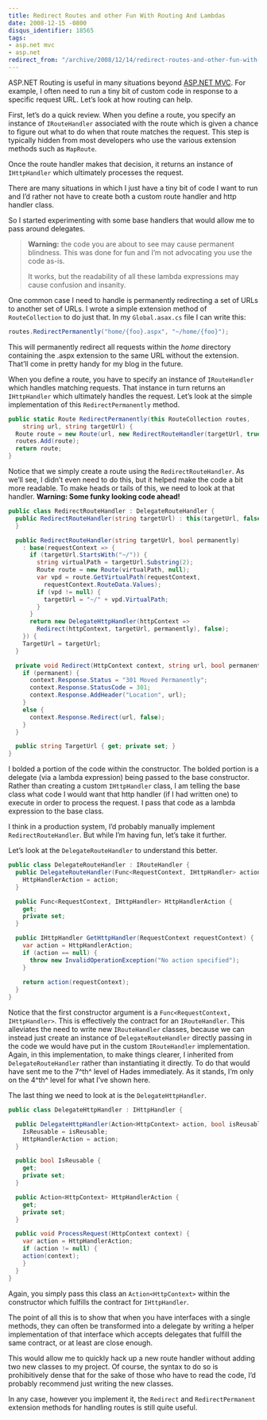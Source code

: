```yaml
---
title: Redirect Routes and other Fun With Routing And Lambdas
date: 2008-12-15 -0800
disqus_identifier: 18565
tags:
- asp.net mvc
- asp.net
redirect_from: "/archive/2008/12/14/redirect-routes-and-other-fun-with-routing-and-lambdas.aspx/"
---
```


ASP.NET Routing is useful in many situations beyond [ASP.NET
MVC](http://asp.net/mvc "ASP.NET MVC Website"). For example, I often
need to run a tiny bit of custom code in response to a specific request
URL. Let’s look at how routing can help.

First, let’s do a quick review. When you define a route, you specify an
instance of `IRouteHandler` associated with the route which is given a
chance to figure out what to do when that route matches the request.
This step is typically hidden from most developers who use the various
extension methods such as `MapRoute`.

Once the route handler makes that decision, it returns an instance of
`IHttpHandler` which ultimately processes the request.

There are many situations in which I just have a tiny bit of code I want
to run and I’d rather not have to create both a custom route handler and
http handler class.

So I started experimenting with some base handlers that would allow me
to pass around delegates.

> **Warning:** the code you are about to see may cause permanent
> blindness. This was done for fun and I’m not advocating you use the
> code as-is.
>
> It works, but the readability of all these lambda expressions may
> cause confusion and insanity.

One common case I need to handle is permanently redirecting a set of
URLs to another set of URLs. I wrote a simple extension method of
`RouteCollection` to do just that. In my `Global.asax.cs` file I can
write this:

```csharp
routes.RedirectPermanently("home/{foo}.aspx", "~/home/{foo}");
```

This will permanently redirect all requests within the *home* directory
containing the .aspx extension to the same URL without the extension.
That’ll come in pretty handy for my blog in the future.

When you define a route, you have to specify an instance of
`IRouteHandler` which handles matching requests. That instance in turn
returns an `IHttpHandler` which ultimately handles the request. Let’s
look at the simple implementation of this `RedirectPermanently` method.

```csharp
public static Route RedirectPermanently(this RouteCollection routes, 
    string url, string targetUrl) {
  Route route = new Route(url, new RedirectRouteHandler(targetUrl, true));
  routes.Add(route);
  return route;
}
```

Notice that we simply create a route using the `RedirectRouteHandler`.
As we’ll see, I didn’t even need to do this, but it helped make the code
a bit more readable. To make heads or tails of this, we need to look at
that handler. **Warning: Some funky looking code ahead!**

```csharp
public class RedirectRouteHandler : DelegateRouteHandler {
  public RedirectRouteHandler(string targetUrl) : this(targetUrl, false) { 
  }

  public RedirectRouteHandler(string targetUrl, bool permanently)
    : base(requestContext => {
      if (targetUrl.StartsWith("~/")) {
        string virtualPath = targetUrl.Substring(2);
        Route route = new Route(virtualPath, null);
        var vpd = route.GetVirtualPath(requestContext, 
          requestContext.RouteData.Values);
        if (vpd != null) {
          targetUrl = "~/" + vpd.VirtualPath;
        }
      }
      return new DelegateHttpHandler(httpContext => 
        Redirect(httpContext, targetUrl, permanently), false);
    }) {
    TargetUrl = targetUrl;
  }

  private void Redirect(HttpContext context, string url, bool permanent) {
    if (permanent) {
      context.Response.Status = "301 Moved Permanently";
      context.Response.StatusCode = 301;
      context.Response.AddHeader("Location", url);
    }
    else {
      context.Response.Redirect(url, false);
    }
  }

  public string TargetUrl { get; private set; }
}
```

I bolded a portion of the code within the constructor. The bolded
portion is a delegate (via a lambda expression) being passed to the base
constructor. Rather than creating a custom `IHttpHandler` class, I am
telling the base class what code I would want that http handler (if I
had written one) to execute in order to process the request. I pass that
code as a lambda expression to the base class.

I think in a production system, I’d probably manually implement
`RedirectRouteHandler`. But while I’m having fun, let’s take it further.

Let’s look at the `DelegateRouteHandler` to understand this better.

```csharp
public class DelegateRouteHandler : IRouteHandler {
  public DelegateRouteHandler(Func<RequestContext, IHttpHandler> action) {
    HttpHandlerAction = action;
  }

  public Func<RequestContext, IHttpHandler> HttpHandlerAction {
    get;
    private set;
  }

  public IHttpHandler GetHttpHandler(RequestContext requestContext) {
    var action = HttpHandlerAction;
    if (action == null) {
      throw new InvalidOperationException("No action specified");
    }
    
    return action(requestContext);
  }
}
```

Notice that the first constructor argument is a
`Func<RequestContext, IHttpHandler>`. This is effectively the contract
for an `IRouteHandler`. This alleviates the need to write new
`IRouteHandler` classes, because we can instead just create an instance
of `DelegateRouteHandler` directly passing in the code we would have put
in the custom `IRouteHandler` implementation. Again, in this
implementation, to make things clearer, I inherited from
`DelegateRouteHandler` rather than instantiating it directly. To do that
would have sent me to the 7^th^ level of Hades immediately. As it
stands, I’m only on the 4^th^ level for what I’ve shown here.

The last thing we need to look at is the `DelegateHttpHandler`.

```csharp
public class DelegateHttpHandler : IHttpHandler {

  public DelegateHttpHandler(Action<HttpContext> action, bool isReusable) {
    IsReusable = isReusable;
    HttpHandlerAction = action;
  }

  public bool IsReusable {
    get;
    private set;
  }

  public Action<HttpContext> HttpHandlerAction {
    get;
    private set;
  }

  public void ProcessRequest(HttpContext context) {
    var action = HttpHandlerAction;
    if (action != null) {
    action(context);
    }
  }
}
```

Again, you simply pass this class an `Action<HttpContext>` within the
constructor which fulfills the contract for `IHttpHandler`.

The point of all this is to show that when you have interfaces with a
single methods, they can often be transformed into a delegate by writing
a helper implementation of that interface which accepts delegates that
fulfill the same contract, or at least are close enough.

This would allow me to quickly hack up a new route handler without
adding two new classes to my project. Of course, the syntax to do so is
prohibitively dense that for the sake of those who have to read the
code, I’d probably recommend just writing the new classes.

In any case, however you implement it, the `Redirect` and
`RedirectPermanent` extension methods for handling routes is still quite
useful.

